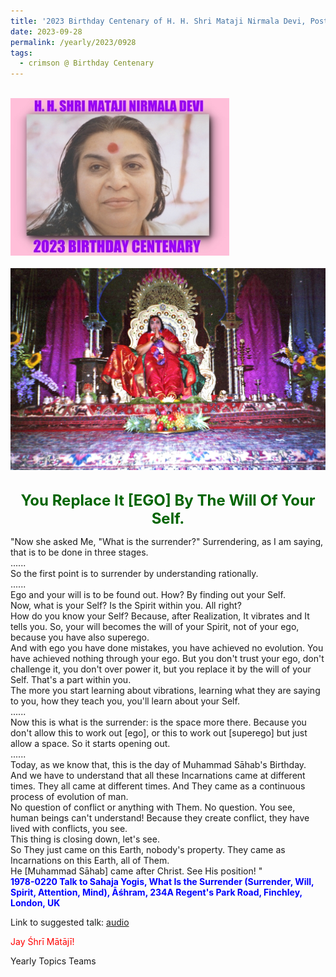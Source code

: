 ```yaml
---
title: '2023 Birthday Centenary of H. H. Shri Mataji Nirmala Devi, Post 28 on Eid Milad-un-Nabi (Birthday of Prophet Muhammad)'
date: 2023-09-28
permalink: /yearly/2023/0928
tags:
  - crimson @ Birthday Centenary
---
```


<br>
<div style="text-align: left"><img src="/images/100Years.jpg" width="350" /></div><br>

<div style="text-align: center"><img src="/images/image1227_Photo_credit_Louis_Marie_Durand.jpg" /></div>

<br>
<p style="color:DarkGreen; text-align:center">
<font size="+2"><b>You Replace It [EGO] By The Will Of Your Self.</b><br></font>
</p>

<p>
"Now she asked Me, "What is the surrender?" Surrendering, as I am saying, that is to be done in three stages.<br>
......<br>
So the first point is to surrender by understanding rationally.<br>
......<br>
Ego and your will is to be found out. How? By finding out your Self.<br>
Now, what is your Self? Is the Spirit within you. All right?<br>
How do you know your Self? Because, after Realization, It vibrates and It tells you. So, your will becomes the will of your Spirit, not of your ego, because you have also superego.<br>
And with ego you have done mistakes, you have achieved no evolution. You have achieved nothing through your ego. But you don't trust your ego, don't challenge it, you don't over power it, but you replace it by the will of your Self. That's a part within you.<br>
The more you start learning about vibrations, learning what they are saying to you, how they teach you, you'll learn about your Self.<br>
......<br>
Now this is what is the surrender: is the space more there. Because you don't allow this to work out [ego], or this to work out [superego] but just allow a space. So it starts opening out.<br>
......<br>
Today, as we know that, this is the day of Muhammad Sāhab's Birthday.<br>
And we have to understand that all these Incarnations came at different times. They all came at different times. And They came as a continuous process of evolution of man.<br>
No question of conflict or anything with Them. No question. You see, human beings can't understand! Because they create conflict, they have lived with conflicts, you see.<br>
This thing is closing down, let's see.<br>
So They just came on this Earth, nobody's property. They came as Incarnations on this Earth, all of Them.<br>
He [Muhammad Sāhab] came after Christ. See His position! "<br>
<font color="blue"><b>1978-0220 Talk to Sahaja Yogis, What Is the Surrender (Surrender, Will, Spirit, Attention, Mind), Āśhram, 234A Regent's Park Road, Finchley, London, UK</b></font><br>
</p>

Link to suggested talk: <a href="https://soundcloud.com/sahaja-library/1978-0220-spirit-attention-mind-will-and-surrender-1"> audio</a><br>

<p style="color:red;">Jay Śhrī Mātājī!<br></p>

<p>Yearly Topics Teams</p>